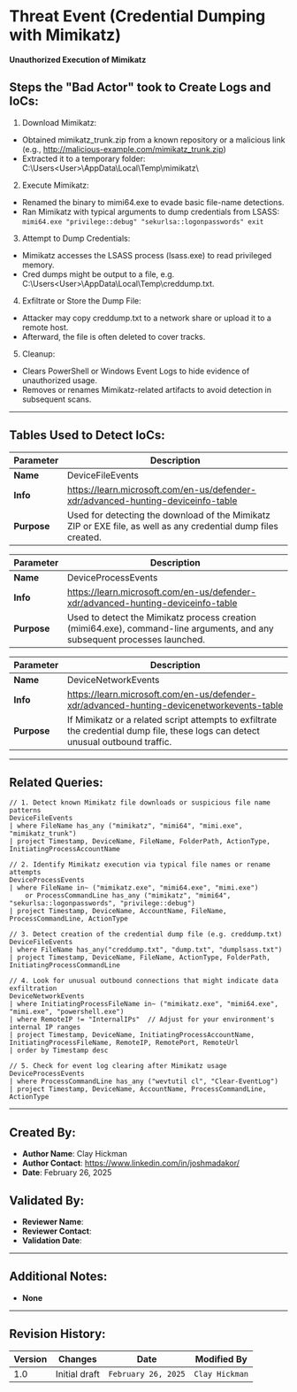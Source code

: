 # Threat Event (Credential Dumping with Mimikatz)
**Unauthorized Execution of Mimikatz**

## Steps the "Bad Actor" took to Create Logs and IoCs:
1. Download Mimikatz:
  - Obtained mimikatz_trunk.zip from a known repository or a malicious link (e.g., http://malicious-example.com/mimikatz_trunk.zip)
  - Extracted it to a temporary folder: C:\Users\<User>\AppData\Local\Temp\mimikatz\
2. Execute Mimikatz:
  - Renamed the binary to mimi64.exe to evade basic file-name detections.
  - Ran Mimikatz with typical arguments to dump credentials from LSASS:
    ```mimi64.exe "privilege::debug" "sekurlsa::logonpasswords" exit```
3. Attempt to Dump Credentials:
  - Mimikatz accesses the LSASS process (lsass.exe) to read privileged memory.
  - Cred dumps might be output to a file, e.g. C:\Users\<User>\AppData\Local\Temp\creddump.txt.
4. Exfiltrate or Store the Dump File:
  - Attacker may copy creddump.txt to a network share or upload it to a remote host.
  - Afterward, the file is often deleted to cover tracks.
5. Cleanup:
  - Clears PowerShell or Windows Event Logs to hide evidence of unauthorized usage.
  - Removes or renames Mimikatz-related artifacts to avoid detection in subsequent scans.

---

## Tables Used to Detect IoCs:
| **Parameter**       | **Description**                                                              |
|---------------------|------------------------------------------------------------------------------|
| **Name**| DeviceFileEvents|
| **Info**|https://learn.microsoft.com/en-us/defender-xdr/advanced-hunting-deviceinfo-table|
| **Purpose**| Used for detecting the download of the Mimikatz ZIP or EXE file, as well as any credential dump files created.|

| **Parameter**       | **Description**                                                              |
|---------------------|------------------------------------------------------------------------------|
| **Name**| DeviceProcessEvents|
| **Info**|https://learn.microsoft.com/en-us/defender-xdr/advanced-hunting-deviceinfo-table|
| **Purpose**| Used to detect the Mimikatz process creation (mimi64.exe), command-line arguments, and any subsequent processes launched.|

| **Parameter**       | **Description**                                                              |
|---------------------|------------------------------------------------------------------------------|
| **Name**| DeviceNetworkEvents|
| **Info**|https://learn.microsoft.com/en-us/defender-xdr/advanced-hunting-devicenetworkevents-table|
| **Purpose**| If Mimikatz or a related script attempts to exfiltrate the credential dump file, these logs can detect unusual outbound traffic.|

---

## Related Queries:
```kql
// 1. Detect known Mimikatz file downloads or suspicious file name patterns
DeviceFileEvents
| where FileName has_any ("mimikatz", "mimi64", "mimi.exe", "mimikatz_trunk")
| project Timestamp, DeviceName, FileName, FolderPath, ActionType, InitiatingProcessAccountName

// 2. Identify Mimikatz execution via typical file names or rename attempts
DeviceProcessEvents
| where FileName in~ ("mimikatz.exe", "mimi64.exe", "mimi.exe")
    or ProcessCommandLine has_any ("mimikatz", "mimi64", "sekurlsa::logonpasswords", "privilege::debug")
| project Timestamp, DeviceName, AccountName, FileName, ProcessCommandLine, ActionType

// 3. Detect creation of the credential dump file (e.g. creddump.txt)
DeviceFileEvents
| where FileName has_any("creddump.txt", "dump.txt", "dumplsass.txt")
| project Timestamp, DeviceName, FileName, ActionType, FolderPath, InitiatingProcessCommandLine

// 4. Look for unusual outbound connections that might indicate data exfiltration
DeviceNetworkEvents
| where InitiatingProcessFileName in~ ("mimikatz.exe", "mimi64.exe", "mimi.exe", "powershell.exe")
| where RemoteIP != "InternalIPs"  // Adjust for your environment's internal IP ranges
| project Timestamp, DeviceName, InitiatingProcessAccountName, InitiatingProcessFileName, RemoteIP, RemotePort, RemoteUrl
| order by Timestamp desc

// 5. Check for event log clearing after Mimikatz usage
DeviceProcessEvents
| where ProcessCommandLine has_any ("wevtutil cl", "Clear-EventLog")
| project Timestamp, DeviceName, AccountName, ProcessCommandLine, ActionType
```

---

## Created By:
- **Author Name**: Clay Hickman
- **Author Contact**: https://www.linkedin.com/in/joshmadakor/
- **Date**: February 26, 2025

## Validated By:
- **Reviewer Name**: 
- **Reviewer Contact**: 
- **Validation Date**: 

---

## Additional Notes:
- **None**

---

## Revision History:
| **Version** | **Changes**                   | **Date**         | **Modified By**   |
|-------------|-------------------------------|------------------|-------------------|
| 1.0         | Initial draft                  | `February 26, 2025`  | `Clay Hickman`   
